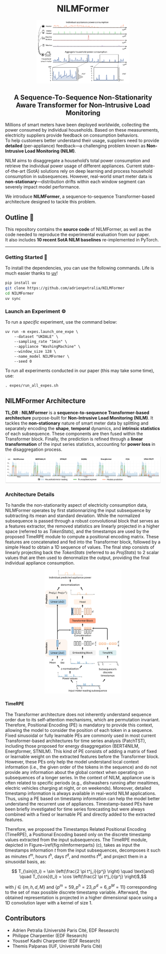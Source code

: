 <h1 align="center">NILMFormer</h1>

<p align="center">
    <img width="300" src="https://github.com/adrienpetralia/NILMFormer/blob/main/ressources/intro.png" alt="Intro image">
</p>

<h2 align="center">A Sequence-To-Sequence Non-Stationarity Aware Transformer for Non-Intrusive Load Monitoring</h2>


Millions of smart meters have been deployed worldwide, collecting the power consumed by individual households. Based on these measurements, electricity suppliers provide feedback on consumption behaviors.  
To help customers better understand their usage, suppliers need to provide **detailed** (per-appliance) feedback—a challenging problem known as **Non-Intrusive Load Monitoring (NILM)**.

NILM aims to disaggregate a household’s total power consumption and retrieve the individual power usage of different appliances. Current state-of-the-art (SotA) solutions rely on deep learning and process household consumption in subsequences. However, real-world smart meter data is **non-stationary**—distribution drifts within each window segment can severely impact model performance.

We introduce **NILMFormer**, a sequence-to-sequence Transformer-based architecture designed to tackle this problem.


## Outline 📝

This repository contains the **source code** of NILMFormer, as well as the code needed to reproduce the experimental evaluation from our paper.  
It also includes **10 recent SotA NILM baselines** re-implemented in PyTorch.

---

### Getting Started 🚀

To install the dependencies, you can use the following commands. Life is much easier thanks to [uv](https://astral.sh/blog/uv)!

```bash
pip install uv
git clone https://github.com/adrienpetralia/NILMFormer
cd NILMFormer
uv sync
```

### Launch an Experiment ⚙️

To run a *specific* experiment, use the command below:
```
uv run -m expes.launch_one_expe \
    --dataset "UKDALE" \
    --sampling_rate "1min" \
    --appliance "WashingMachine" \
    --window_size 128 \
    --name_model NILMFormer \
    --seed 0
```

To run all experiments conducted in our paper (this may take some time), use:
```
. expes/run_all_expes.sh
```

## NILMFormer Architecture

**TL;DR** : **NILMFormer** is a **sequence-to-sequence Transformer-based architecture** purpose-built for **Non-Intrusive Load Monitoring (NILM)**. It tackles the **non-stationary** nature of smart meter data by splitting and separately encoding the **shape**, **temporal** dynamics, and **intrinsic statistics** of each subsequence. These components are then fused within the Transformer block. Finally, the prediction is refined through a **linear transformation** of the input series statistics, accounting for **power loss** in the disaggregation process.

<p align="center">
    <img width="700" src="https://github.com/adrienpetralia/NILMFormer/blob/main/ressources/results_sample.png" alt="Results Sample">
</p>


### Architecture Details
To handle the non-stationarity aspect of electricity consumption data, NILMFormer operates by first stationnarizing the input subsequence by subtracting its mean and standard deviation.
While the normalized subsequence is passed through a robust convolutional block that serves as a features extractor, the removed statistics are linearly projected in a higher space (referred to as *TokenStats*), and the timestamps are used by the proposed TimeRPE module to compute a positional encoding matrix.
These features are concatenated and fed into the Transformer block, followed by a simple Head to obtain a 1D sequence of values.
The final step consists of linearly projecting back the *TokenStats* (referred to as *ProjStats*) to 2 scalar values that are then used to denormalize the output, providing the final individual appliance consumption.

<p align="center">
    <img width="250" src="https://github.com/adrienpetralia/NILMFormer/blob/main/ressources/nilmformer.png" alt="NILMFormer Architecture">
</p>


#### TimeRPE

The Transformer architecture does not inherently understand sequence order due to its self-attention mechanisms, which are permutation invariant. 
Therefore, Positional Encoding (PE) is mandatory to provide this context, allowing the model to consider the position of each token in a sequence. 
Fixed sinusoidal or fully learnable PEs are commonly used in most current Transformer-based architectures for time series analysis (PatchTST), including those proposed for energy disaggregation (BERT4NILM, Energformer, STNILM). 
This kind of PE consists of adding a matrix of fixed or learnable weight on the extracted features before the Transformer block.
However, these PEs only help the model understand local context information (i.e., the given order of the tokens in the sequence) and do not provide any information about the global context when operating on subsequences of a longer series. 
In the context of NILM, appliance use is often related to specific periods (e.g., dishwashers running after mealtimes, electric vehicles charging at night, or on weekends). 
Moreover, detailed timestamp information is always available in real-world NILM applications.
Thus, using a PE based on timestamp information can help the model better understand the recurrent use of appliances. 
Timestamp-based PEs have been briefly investigated for time series forecasting but were always combined with a fixed or learnable PE and directly added to the extracted features.

Therefore, we proposed the Timestamps Related Positional Encoding (TimeRPE), a Positional Encoding based only on the discrete timestamp values extracted from the input subsequences.
The TimeRPE module, depicted in Figure~\ref{fig:nilmformerparts} (c), takes as input the timestamps information $t$ from the input subsequences, decomposes it such as minutes $t^m$, hours $t^h$, days $t^d$, and months $t^M$, and project them in a sinusoidal basis, as:

```math
    T_{\sin}(t_i) = \sin \left(\frac{2 \pi t^j_i}{p^j} \right) \quad \text{and} \quad
    T_{\cos}(t_i) = \cos \left(\frac{2 \pi t^j_i}{p^j} \right)$,
```
with $j \in \{m, h, d, M\}$ and $\{p^m=59, p^h=23, p^d=6, p^M=11\}$ corresponding to the set of max possible discrete timestamp variable.
Afterward, the obtained representation is projected in a higher dimensional space using a 1D convolution layer with a kernel of size 1.


## Contributors

* Adrien Petralia (Université Paris Cité, EDF Research)
* Philippe Charpentier (EDF Research)
* Youssef Kadhi Charpentier (EDF Research)
* Themis Palpanas (IUF, Université Paris Cité) 

